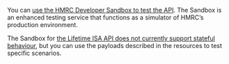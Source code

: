 <p>You can <a href="https://www-externaltest.tax.service.gov.uk/api-documentation/docs/sandbox/introduction">use the HMRC Developer Sandbox to test the API</a>. The Sandbox is an enhanced testing service that functions as a simulator of HMRC’s production environment.</p>
<p>The Sandbox for <a href="https://www-externaltest.tax.service.gov.uk/api-documentation/docs/sandbox/stateful-behaviour">the Lifetime ISA API does not currently support stateful behaviour</a>, but you can use the payloads described in the resources to test specific scenarios.</p>
